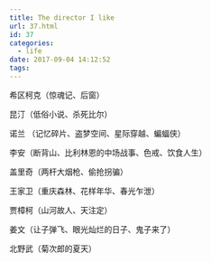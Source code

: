 ```yaml
---
title: The director I like
url: 37.html
id: 37
categories:
  - life
date: 2017-09-04 14:12:52
tags:
---
```


希区柯克（惊魂记、后窗） 

昆汀（低俗小说、杀死比尔） 

诺兰 （记忆碎片、盗梦空间、星际穿越、蝙蝠侠） 

李安（断背山、比利林恩的中场战事、色戒、饮食人生） 

盖里奇（两杆大烟枪、偷抢拐骗） 

王家卫（重庆森林、花样年华、春光乍泄） 

贾樟柯（山河故人、天注定） 

姜文（让子弹飞、眼光灿烂的日子、鬼子来了）

北野武（菊次郎的夏天）